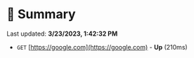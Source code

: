 # 📖 Summary
Last updated: **3/23/2023, 1:42:32 PM**

- `GET` [https://google.com](https://google.com) - **Up** (210ms)
